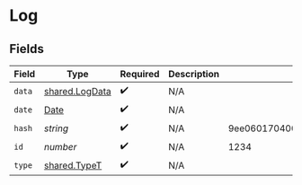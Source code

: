 # Log


## Fields

| Field                                                                                         | Type                                                                                          | Required                                                                                      | Description                                                                                   | Example                                                                                       |
| --------------------------------------------------------------------------------------------- | --------------------------------------------------------------------------------------------- | --------------------------------------------------------------------------------------------- | --------------------------------------------------------------------------------------------- | --------------------------------------------------------------------------------------------- |
| `data`                                                                                        | [shared.LogData](../../../sdk/models/shared/logdata.md)                                       | :heavy_check_mark:                                                                            | N/A                                                                                           |                                                                                               |
| `date`                                                                                        | [Date](https://developer.mozilla.org/en-US/docs/Web/JavaScript/Reference/Global_Objects/Date) | :heavy_check_mark:                                                                            | N/A                                                                                           |                                                                                               |
| `hash`                                                                                        | *string*                                                                                      | :heavy_check_mark:                                                                            | N/A                                                                                           | 9ee060170400f556b7e1575cb13f9db004f150a08355c7431c62bc639166431e                              |
| `id`                                                                                          | *number*                                                                                      | :heavy_check_mark:                                                                            | N/A                                                                                           | 1234                                                                                          |
| `type`                                                                                        | [shared.TypeT](../../../sdk/models/shared/typet.md)                                           | :heavy_check_mark:                                                                            | N/A                                                                                           |                                                                                               |